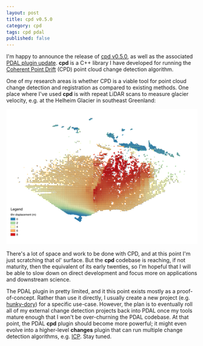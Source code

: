 ```yaml
---
layout: post
title: cpd v0.5.0
category: cpd
tags: cpd pdal
published: false
---
```


I'm happy to announce the release of [cpd v0.5.0](https://github.com/gadomski/cpd/releases/tag/v0.5.0), as well as the associated [PDAL plugin update]().
**cpd** is a C++ library I have developed for running the [Coherent Point Drift](https://sites.google.com/site/myronenko/research/cpd) (CPD) point cloud change detection algorithm.

One of my research areas is whether CPD is a viable tool for point cloud change detection and registration as compared to existing methods. 
One place where I've used **cpd** is with repeat LiDAR scans to measure glacier velocity, e.g. at the Helheim Glacier in southeast Greenland:

![Helheim velocity field](/img/helheim-velocity-field.png)

There's a lot of space and work to be done with CPD, and at this point I'm just scratching that ol' surface.
But the **cpd** codebase is reaching, if not maturity, then the equivalent of its early twenties, so I'm hopeful that I will be able to slow down on direct development and focus more on applications and downstream science.

The PDAL plugin in pretty limited, and it this point exists mostly as a proof-of-concept. 
Rather than use it directly, I usually create a new project (e.g. [hunky-dory](https://github.com/gadomski/hunky-dory)) for a specific use-case.
However, the plan is to eventually roll all of my external change detection projects back into PDAL once my tools mature enough that I won't be over-churning the PDAL codebase.
At that point, the PDAL **cpd** plugin should become more powerful; it might even evolve into a higher-level **changes** plugin that can run multiple change detection algorithms, e.g. [ICP](https://en.wikipedia.org/wiki/Iterative_closest_point).
Stay tuned.
